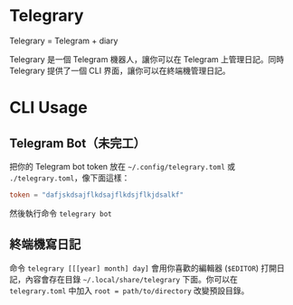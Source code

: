 # Telegrary
Telegrary = Telegram + diary

Telegrary 是一個 Telegram 機器人，讓你可以在 Telegram 上管理日記。同時 Telegrary 提供了一個 CLI 界面，讓你可以在終端機管理日記。

# CLI Usage
## Telegram Bot（未完工）
把你的 Telegram bot token 放在 `~/.config/telegrary.toml` 或 `./telegrary.toml`，像下面這樣：

```toml
token = "dafjskdsajflkdsajflkdsjflkjdsalkf"
```

然後執行命令 `telegrary bot`

## 終端機寫日記
命令 `telegrary [[[year] month] day]` 會用你喜歡的編輯器 (`$EDITOR`) 打開日記，內容會存在目錄 `~/.local/share/telegrary` 下面。你可以在 `telegrary.toml` 中加入 `root = path/to/directory` 改變預設目錄。
